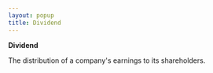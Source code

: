 ```yaml
---
layout: popup
title: Dividend
---
```



**Dividend**


The distribution of a company's earnings to its shareholders.
